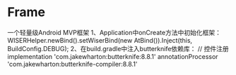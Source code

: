 # Frame
一个轻量级Android MVP框架
1、Application中onCreate方法中初始化框架：WISERHelper.newBind().setWiserBind(new AtBind()).Inject(this, BuildConfig.DEBUG);
2、在build.gradle中注入butterknife依赖库：
    // 控件注册
    implementation 'com.jakewharton:butterknife:8.8.1'
    annotationProcessor 'com.jakewharton:butterknife-compiler:8.8.1'